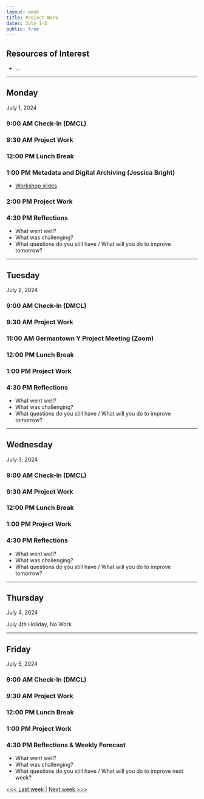 ```yaml
---
layout: week
title: Project Work
dates: July 1-5
public: true
---
```


## Resources of Interest
- ...

---

## Monday
July 1, 2024

### 9:00 AM Check-In (DMCL)

### 9:30 AM Project Work

### 12:00 PM Lunch Break

### 1:00 PM Metadata and Digital Archiving (Jessica Bright)
- [Workshop slides](../resources/Metadata_DigitalCollections_DSSF_2024.pptx)

### 2:00 PM Project Work

### 4:30 PM Reflections
- What went well?
- What was challenging?
- What questions do you still have / What will you do to improve tomorrow?

---

## Tuesday
July 2, 2024

### 9:00 AM Check-In (DMCL)

### 9:30 AM Project Work

### 11:00 AM Germantown Y Project Meeting (Zoom)

### 12:00 PM Lunch Break

### 1:00 PM Project Work

### 4:30 PM Reflections
- What went well?
- What was challenging?
- What questions do you still have / What will you do to improve tomorrow?

---

## Wednesday
July 3, 2024

### 9:00 AM Check-In (DMCL)

### 9:30 AM Project Work

### 12:00 PM Lunch Break

### 1:00 PM Project Work

### 4:30 PM Reflections
- What went well?
- What was challenging?
- What questions do you still have / What will you do to improve tomorrow?

---

## Thursday
July 4, 2024

July 4th Holiday, No Work

---

## Friday
July 5, 2024

### 9:00 AM Check-In (DMCL)

### 9:30 AM Project Work

### 12:00 PM Lunch Break

### 1:00 PM Project Work

### 4:30 PM Reflections & Weekly Forecast
- What went well?
- What was challenging?
- What questions do you still have / What will you do to improve next week?

[<<< Last week](04-work) | [Next week >>>](06-internal)
